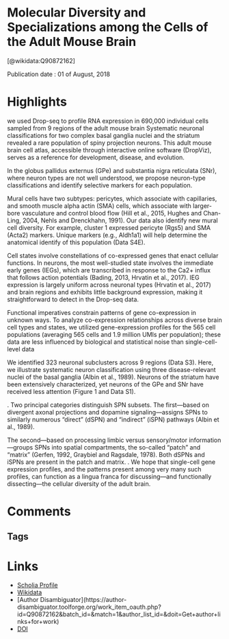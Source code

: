 
Molecular Diversity and Specializations among the Cells of the Adult Mouse Brain
================================================================================
  
  [@wikidata:Q90872162]  
  
Publication date : 01 of August, 2018  

# Highlights
we used Drop-seq to profile RNA expression in 690,000 individual cells sampled from 9 regions of the adult mouse brain
Systematic neuronal classifications for two complex basal ganglia nuclei and the striatum revealed a rare population of spiny projection neurons. This adult mouse brain cell atlas, accessible through interactive online software (DropViz), serves as a reference for development, disease, and evolution.

In the globus pallidus externus (GPe) and substantia nigra reticulata (SNr), where neuron types are not well understood, we propose neuron-type classifications and identify selective markers for each population. 

Mural cells have two subtypes: pericytes, which associate with capillaries, and smooth muscle alpha actin (SMA) cells, which associate with larger-bore vasculature and control blood flow (Hill et al., 2015, Hughes and Chan-Ling, 2004, Nehls and Drenckhahn, 1991). 
Our data also identify new mural cell diversity. For example, cluster 1 expressed pericyte (Rgs5) and SMA (Acta2) markers. Unique markers (e.g., Aldh1a1) will help determine the anatomical identify of this population (Data S4E).

Cell states involve constellations of co-expressed genes that enact cellular functions. In neurons, the most well-studied state involves the immediate early genes (IEGs), which are transcribed in response to the Ca2+ influx that follows action potentials (Bading, 2013, Hrvatin et al., 2017). IEG expression is largely uniform across neuronal types (Hrvatin et al., 2017) and brain regions and exhibits little background expression, making it straightforward to detect in the Drop-seq data.

Functional imperatives constrain patterns of gene co-expression in unknown ways. To analyze co-expression relationships across diverse brain cell types and states, we utilized gene-expression profiles for the 565 cell populations (averaging 565 cells and 1.9 million UMIs per population); these data are less influenced by biological and statistical noise than single-cell-level data


We identified 323 neuronal subclusters across 9 regions (Data S3). Here, we illustrate systematic neuron classification using three disease-relevant nuclei of the basal ganglia (Albin et al., 1989). Neurons of the striatum have been extensively characterized, yet neurons of the GPe and SNr have received less attention (Figure 1 and Data S1).

. Two principal categories distinguish SPN subsets. The first—based on divergent axonal projections and dopamine signaling—assigns SPNs to similarly numerous “direct” (dSPN) and “indirect” (iSPN) pathways (Albin et al., 1989).

The second—based on processing limbic versus sensory/motor information—groups SPNs into spatial compartments, the so-called “patch” and “matrix” (Gerfen, 1992, Graybiel and Ragsdale, 1978). Both dSPNs and iSPNs are present in the patch and matrix.
. We hope that single-cell gene expression profiles, and the patterns present among very many such profiles, can function as a lingua franca for discussing—and functionally dissecting—the cellular diversity of the adult brain.



# Comments

## Tags

# Links
  
 * [Scholia Profile](https://scholia.toolforge.org/work/Q90872162)  
 * [Wikidata](https://www.wikidata.org/wiki/Q90872162)  
 * [Author Disambiguator](https://author-
disambiguator.toolforge.org/work_item_oauth.php?id=Q90872162&batch_id=&match=1&author_list_id=&doit=Get+author+links+for+work)  
 * [DOI](https://doi.org/10.1016/J.CELL.2018.07.028)  
